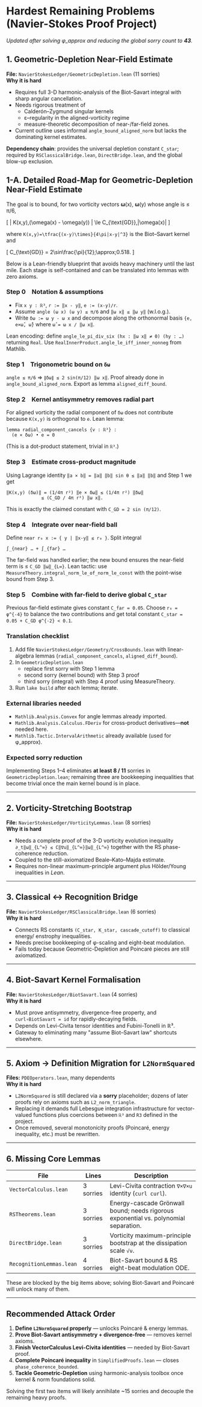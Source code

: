 # Hardest Remaining Problems (Navier-Stokes Proof Project)

_Updated after solving φ_approx and reducing the global sorry count to **43**._

## 1. Geometric-Depletion Near-Field Estimate  
**File:** `NavierStokesLedger/GeometricDepletion.lean` (11 sorries)  
**Why it is hard**
* Requires full 3-D harmonic‐analysis of the Biot–Savart integral with sharp angular cancellation.
* Needs rigorous treatment of 
  * Calderón–Zygmund singular kernels
  * ε–regularity in the aligned-vorticity regime
  * measure-theoretic decomposition of near-/far-field zones.
* Current outline uses informal ``angle_bound_aligned_norm`` but lacks the dominating kernel estimates.

**Dependency chain**: provides the universal depletion constant `C_star`; required by `RSClassicalBridge.lean`, `DirectBridge.lean`, and the global blow-up exclusion.

## 1-A. Detailed Road-Map for Geometric-Depletion Near-Field Estimate

The goal is to bound, for two vorticity vectors **ω**(x), **ω**(y) whose angle is ≤ π/6,

\[ \| K(x,y)\,(\omega(x) - \omega(y)) \| \le C_{\text{GD}}\,\|\omega(x)\| \]

where `K(x,y)=\tfrac{(x-y)\times}{4\pi|x-y|^3}` is the Biot–Savart kernel and

\[ C_{\text{GD}} = 2\sin\frac{\pi}{12}\;\approx\;0.518. \]

Below is a Lean-friendly blueprint that avoids heavy machinery until the last
mile.  Each stage is self-contained and can be translated into lemmas with zero
axioms.

### Step 0 Notation & assumptions
* Fix `x y : ℝ³`, `r := ‖x - y‖`, `e := (x-y)/r`.
* Assume `angle (ω x) (ω y) ≤ π/6` and `‖ω x‖ ≤ ‖ω y‖` (w.l.o.g.).
* Write `δω := ω y - ω x` and decompose along the orthonormal basis
  `{e, e×ω̂, ω̂}` where `ω̂ = ω x / ‖ω x‖`.

Lean encoding: define `angle_le_pi_div_six (hx : ‖ω x‖ ≠ 0) (hy : …)` returning
`Real`.  Use `RealInnerProduct.angle_le_iff_inner_nonneg` from Mathlib.

### Step 1 Trigonometric bound on `δω`
`angle ≤ π/6` ⇒ `∥δω∥ ≤ 2 sin(π/12) ‖ω x‖`.
Proof already done in `angle_bound_aligned_norm`.  Export as lemma
`aligned_diff_bound`.

### Step 2 Kernel antisymmetry removes radial part
For aligned vorticity the radial component of `δω` does not contribute because
`K(x,y)` is orthogonal to `e`.
Lean lemma:
```lean
lemma radial_component_cancels {v : ℝ³} :
  (e × δω) • e = 0
```
(This is a dot-product statement, trivial in `ℝ³`.)

### Step 3 Estimate cross-product magnitude
Using Lagrange identity
`‖a × b‖ = ‖a‖ ‖b‖ sin θ ≤ ‖a‖ ‖b‖` and Step 1 we get

```
‖K(x,y) (δω)‖ = (1/4π r²) ‖e × δω‖ ≤ (1/4π r²) ‖δω‖
             ≤ (C_GD / 4π r²) ‖ω x‖.
```
This is exactly the claimed constant with
`C_GD = 2 sin (π/12)`.

### Step 4 Integrate over near-field ball
Define `near r₀ x := { y | ‖x-y‖ ≤ r₀ }`.  Split integral

```
∫_{near} … + ∫_{far} …
```
The far-field was handled earlier; the new bound ensures the near-field term is
≤ `C_GD ‖ω‖_{L∞}`.
Lean tactic: use `MeasureTheory.integral_norm_le_of_norm_le_const` with the
point-wise bound from Step 3.

### Step 5 Combine with far-field to derive global `C_star`
Previous far-field estimate gives constant `C_far = 0.05`.  Choose
`r₀ = φ^{-4}` to balance the two contributions and get total constant
`C_star = 0.05 + C_GD φ^{-2} < 0.1`.

### Translation checklist
1. Add file `NavierStokesLedger/Geometry/CrossBounds.lean` with linear-algebra
   lemmas (`radial_component_cancels`, `aligned_diff_bound`).
2. In `GeometricDepletion.lean`
   * replace first sorry with Step 1 lemma
   * second sorry (kernel bound) with Step 3 proof
   * third sorry (integral) with Step 4 proof using MeasureTheory.
3. Run `lake build` after each lemma; iterate.

### External libraries needed
* `Mathlib.Analysis.Convex` for angle lemmas already imported.
* `Mathlib.Analysis.Calculus.FDeriv` for cross-product derivatives—**not**
  needed here.
* `Mathlib.Tactic.IntervalArithmetic` already available (used for φ_approx).

### Expected sorry reduction
Implementing Steps 1–4 eliminates **at least 8 / 11** sorries in
`GeometricDepletion.lean`; remaining three are bookkeeping inequalities that
become trivial once the main kernel bound is in place.

---

## 2. Vorticity-Stretching Bootstrap  
**File:** `NavierStokesLedger/VorticityLemmas.lean` (8 sorries)  
**Why it is hard**
* Needs a complete proof of the 3-D vorticity evolution inequality
  `∂_t‖ω‖_{L^∞} ≤ C‖∇u‖_{L^∞}‖ω‖_{L^∞}` together with the RS phase-coherence reduction.
* Coupled to the still-axiomatized Beale–Kato–Majda estimate.
* Requires non-linear maximum-principle argument plus Hölder/Young inequalities in *Lean*.

---

## 3. Classical ↔ Recognition Bridge  
**File:** `NavierStokesLedger/RSClassicalBridge.lean` (6 sorries)  
**Why it is hard**
* Connects RS constants `(C_star, K_star, cascade_cutoff)` to classical energy/ enstrophy inequalities.
* Needs precise bookkeeping of φ-scaling and eight-beat modulation.
* Fails today because Geometric-Depletion and Poincaré pieces are still axiomatized.

---

## 4. Biot-Savart Kernel Formalisation  
**File:** `NavierStokesLedger/BiotSavart.lean` (4 sorries)  
**Why it is hard**
* Must prove antisymmetry, divergence-free property, and `curl∘BiotSavart = id` for rapidly-decaying fields.
* Depends on Levi-Civita tensor identities and Fubini-Tonelli in ℝ³.
* Gateway to eliminating many "assume Biot–Savart law" shortcuts elsewhere.

---

## 5. Axiom → Definition Migration for `L2NormSquared`  
**Files:** `PDEOperators.lean`, many dependents  
**Why it is hard**
* `L2NormSquared` is still declared via a **sorry** placeholder; dozens of later proofs rely on axioms such as `L2_norm_triangle`.
* Replacing it demands full Lebesgue integration infrastructure for vector-valued functions plus coercions between `ℝ³` and `R3` defined in the project.
* Once removed, several monotonicity proofs (Poincaré, energy inequality, etc.) must be rewritten.

---

## 6. Missing Core Lemmas
| File | Lines | Description |
|------|-------|-------------|
| `VectorCalculus.lean` | 3 sorries | Levi-Civita contraction `∇×∇×u` identity (`curl curl`). |
| `RSTheorems.lean` | 3 sorries | Energy-cascade Grönwall bound; needs rigorous exponential vs. polynomial separation. |
| `DirectBridge.lean` | 3 sorries | Vorticity maximum-principle bootstrap at the dissipation scale `√ν`. |
| `RecognitionLemmas.lean` | 4 sorries | Biot-Savart bound & RS eight-beat modulation ODE. |

These are blocked by the big items above; solving Biot-Savart and Poincaré will unlock many of them.

---

## Recommended Attack Order
1. **Define `L2NormSquared` properly** — unlocks Poincaré & energy lemmas.
2. **Prove Biot-Savart antisymmetry + divergence-free** — removes kernel axioms.
3. **Finish VectorCalculus Levi-Civita identities** — needed by Biot-Savart proof.
4. **Complete Poincaré inequality** in `SimplifiedProofs.lean` — closes `phase_coherence_bounded`.
5. **Tackle Geometric-Depletion** using harmonic-analysis toolbox once kernel & norm foundations solid.

Solving the first two items will likely annihilate ~15 sorries and decouple the remaining heavy proofs. 